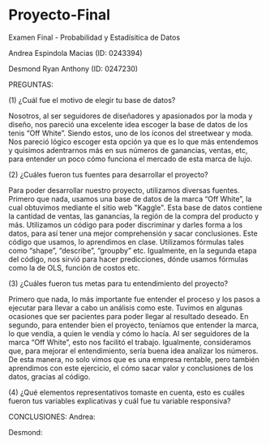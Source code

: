 # Proyecto-Final
Examen Final - Probabilidad y Estadísitica de Datos

  Andrea Espindola Macias (ID: 0243394)
  
  Desmond Ryan Anthony (ID: 0247230)

PREGUNTAS:

(1) ¿Cuál fue el motivo de elegir tu base de datos?

Nosotros, al ser seguidores de diseñadores y apasionados por la moda y diseño, nos pareció una excelente idea escoger la base de datos de los tenis “Off White”. Siendo estos, uno de los íconos del streetwear y moda. Nos pareció lógico escoger esta opción ya que es lo que más entendemos y quisimos adentrarnos más en sus números de ganancias, ventas, etc, para entender un poco cómo funciona el mercado de esta marca de lujo.

(2) ¿Cuáles fueron tus fuentes para desarrollar el proyecto?

Para poder desarrollar nuestro proyecto, utilizamos diversas fuentes. Primero que nada, usamos una base de datos de la marca “Off White”, la cual obtuvimos mediante el sitio web "Kaggle". Esta base de datos contiene la cantidad de ventas, las ganancias, la región de la compra del producto y más. Utilizamos un código para poder discriminar y darles forma a los datos, para así tener una mejor comprehensión y sacar conclusiones. Este código que usamos, lo aprendimos en clase. Utilizamos fórmulas tales como “shape”, “describe”, “groupby” etc. Igualmente, en la segunda etapa del código, nos sirvió para hacer predicciones, dónde usamos fórmulas como la de OLS, función de costos etc.

(3) ¿Cuáles fueron tus metas para tu entendimiento del proyecto?

Primero que nada, lo más importante fue entender el proceso y los pasos a ejecutar para llevar a cabo un análisis como este. Tuvimos en algunas ocasiones que ser pacientes para poder llegar al resultado deseado. En segundo, para entender bien el proyecto, teníamos que entender la marca, lo que vendía, a quien le vendía y cómo lo hacía. Al ser seguidores de la marca “Off White”, esto nos facilitó el trabajo. Igualmente, consideramos que, para mejorar el entendimiento, sería buena idea analizar los números. De esta manera, no solo vimos que es una empresa rentable, pero también aprendimos con este ejercicio, el cómo sacar valor y conclusiones de los datos, gracias al código.

(4) ¿Qué elementos representativos tomaste en cuenta, esto es cuáles fueron tus variables explicativas y cuál fue tu variable responsiva?

CONCLUSIONES:
Andrea: 

Desmond:
